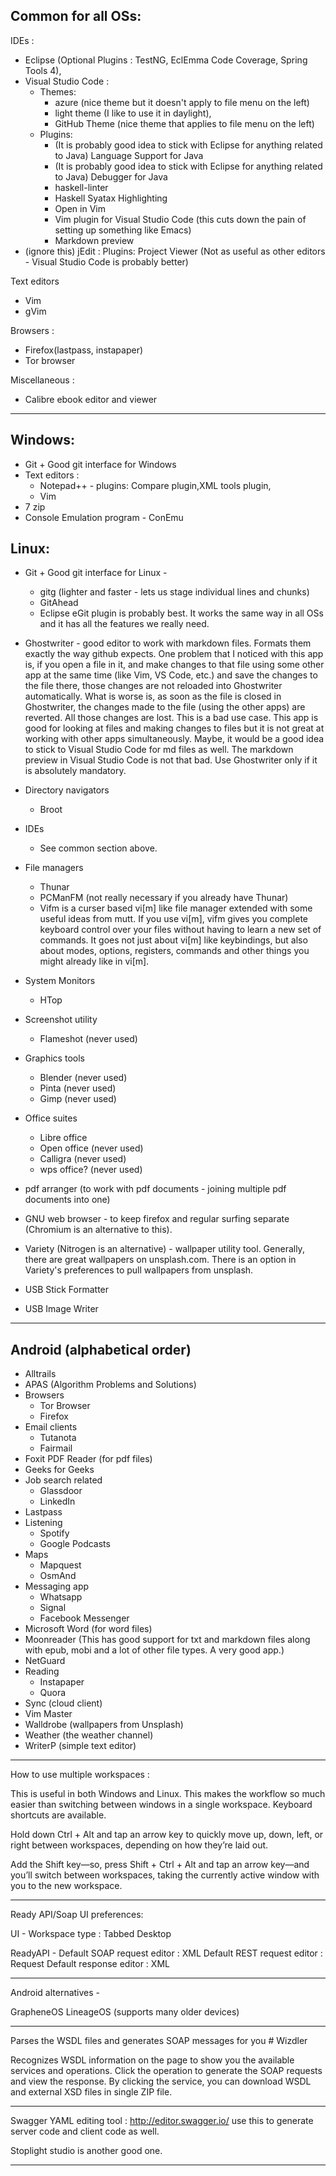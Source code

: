 Common for all OSs:
-------------------

IDEs : 

* Eclipse (Optional Plugins : TestNG, EclEmma Code Coverage, Spring Tools 4), 
* Visual Studio Code :
	* Themes: 
		* azure (nice theme but it doesn't apply to file menu on the left)
		* light theme (I like to use it in daylight),
		* GitHub Theme (nice theme that applies to file menu on the left)
	* Plugins: 
		* (It is probably good idea to stick with Eclipse for anything related to Java) Language Support for Java
		* (It is probably good idea to stick with Eclipse for anything related to Java) Debugger for Java
		* haskell-linter
		* Haskell Syatax Highlighting
		* Open in Vim
		* Vim plugin for Visual Studio Code (this cuts down the pain of setting up something like Emacs)
		* Markdown preview
* (ignore this) jEdit : Plugins: Project Viewer (Not as useful as other editors - Visual Studio Code is probably better)

Text editors

* Vim
* gVim

Browsers : 

* Firefox(lastpass, instapaper)
* Tor browser

Miscellaneous : 

* Calibre ebook editor and viewer

-----------------------------------------------------------------------------------------

Windows:
-----------
* Git + Good git interface for Windows
* Text editors : 
	* Notepad++ - plugins: Compare plugin,XML tools plugin, 
	* Vim
* 7 zip
* Console Emulation program - ConEmu

Linux:
-----------
* Git + Good git interface for Linux - 
	* gitg (lighter and faster - lets us stage individual lines and chunks)
	* GitAhead
	* Eclipse eGit plugin is probably best. It works the same way in all OSs and it has all the features we really need.
				     
* Ghostwriter - good editor to work with markdown files. Formats them exactly the way github expects. One problem that I noticed with this app is, if you open a file in it, and make changes to that file using some other app at the same time (like Vim, VS Code, etc.) and save the changes to the file there, those changes are not reloaded into Ghostwriter automatically. What is worse is, as soon as the file is closed in Ghostwriter, the changes made to the file (using the other apps) are reverted. All those changes are lost. This is a bad use case. This app is good for looking at files and making changes to files but it is not great at working with other apps simultaneously. Maybe, it would be a good idea to stick to Visual Studio Code for md files as well. The markdown preview in Visual Studio Code is not that bad. Use Ghostwriter only if it is absolutely mandatory.

* Directory navigators
	* Broot
                 
* IDEs
	* See common section above.
       
* File managers
	* Thunar
	* PCManFM (not really necessary if you already have Thunar)
	* Vifm is a curser based vi[m] like file manager extended with some useful ideas from mutt. If you use vi[m], vifm gives you complete keyboard control over your files without having to learn a new set of commands. It goes not just about vi[m] like keybindings, but also about modes, options, registers, commands and other things you might already like in vi[m].
		
* System Monitors
	* HTop  

* Screenshot utility
	* Flameshot (never used)

* Graphics tools
	* Blender (never used)
	* Pinta (never used)
	* Gimp (never used)
		 
* Office suites
	* Libre office
	* Open office (never used)
	* Calligra (never used)
	* wps office? (never used)
		
* pdf arranger (to work with pdf documents - joining multiple pdf documents into one)

* GNU web browser - to keep firefox and regular surfing separate (Chromium is an alternative to this).
* Variety (Nitrogen is an alternative) - wallpaper utility tool. Generally, there are great wallpapers on unsplash.com. There is an option in Variety's preferences to pull wallpapers from unsplash.
* USB Stick Formatter
* USB Image Writer

-----------------------------------------------------------------------------------------

Android (alphabetical order)
-----------

* Alltrails
* APAS (Algorithm Problems and Solutions)
* Browsers
	* Tor Browser
	* Firefox
* Email clients
	* Tutanota
	* Fairmail
* Foxit PDF Reader (for pdf files)
* Geeks for Geeks
* Job search related
	* Glassdoor
	* LinkedIn 
* Lastpass
* Listening
	* Spotify
	* Google Podcasts
* Maps
	* Mapquest
	* OsmAnd
* Messaging app
	* Whatsapp
	* Signal
	* Facebook Messenger
* Microsoft Word (for word files)
* Moonreader (This has good support for txt and markdown files along with epub, mobi and a lot of other file types. A very good app.)
* NetGuard
* Reading
	* Instapaper
	* Quora	
* Sync (cloud client)
* Vim Master
* Walldrobe (wallpapers from Unsplash)
* Weather (the weather channel)
* WriterP (simple text editor)

-----------------------------------------------------------------------------------------
How to use multiple workspaces : 

This is useful in both Windows and Linux. This makes the workflow so much easier than switching between windows in a single workspace.
Keyboard shortcuts are available. 

Hold down Ctrl + Alt and tap an arrow key to 
quickly move up, down, left, or right between workspaces, 
depending on how they’re laid out. 

Add the Shift key—so, press Shift + Ctrl + Alt and 
tap an arrow key—and you’ll switch between workspaces, 
taking the currently active window with you to the new workspace.

-----------------------------------------------------------------------------------------
Ready API/Soap UI preferences:

UI - Workspace type : Tabbed Desktop

ReadyAPI - Default SOAP request editor : XML
           Default REST request editor : Request
           Default response editor : XML

-----------------------------------------------------------------------------------------
Android alternatives - 

GrapheneOS
LineageOS (supports many older devices)

-----------------------------------------------------------------------------------------
Parses the WSDL files and generates SOAP messages for you # Wizdler

Recognizes WSDL information on the page to show you the available services and operations. Click the operation to generate the SOAP requests and view the response. By clicking the service, you can download WSDL and external XSD files in single ZIP file.

-----------------------------------------------------------------------------------------
Swagger YAML  editing tool : http://editor.swagger.io/
use this to generate server code and client code as well.

Stoplight studio is another good one. 

-----------------------------------------------------------------------------------------
